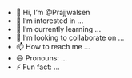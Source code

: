 - 👋 Hi, I’m @Prajjwalsen
- 👀 I’m interested in ...
- 🌱 I’m currently learning ...
- 💞️ I’m looking to collaborate on ...
- 📫 How to reach me ...
- 😄 Pronouns: ...
- ⚡ Fun fact: ...

<!---
Prajjwalsen/Prajjwalsen is a ✨ special ✨ repository because its `README.md` (this file) appears on your GitHub profile.
You can click the Preview link to take a look at your changes.
--->

